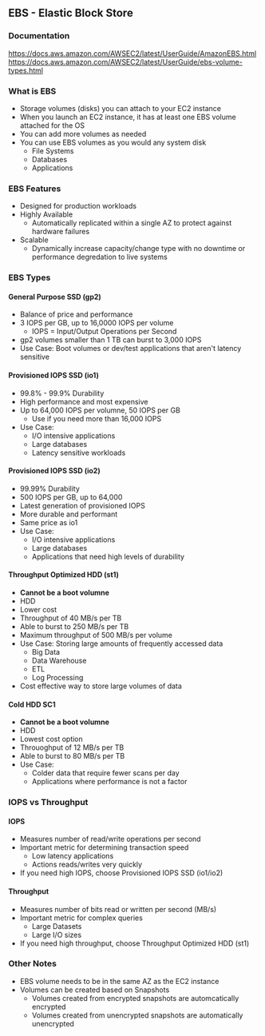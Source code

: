 ## EBS - Elastic Block Store

### Documentation
https://docs.aws.amazon.com/AWSEC2/latest/UserGuide/AmazonEBS.html
https://docs.aws.amazon.com/AWSEC2/latest/UserGuide/ebs-volume-types.html

### What is EBS
- Storage volumes (disks) you can attach to your EC2 instance 
- When you launch an EC2 instance, it has at least one EBS volume attached for the OS
- You can add more volumes as needed
- You can use EBS volumes as you would any system disk
  - File Systems
  - Databases
  - Applications

### EBS Features
- Designed for production workloads
- Highly Available
  - Automatically replicated within a single AZ to protect against hardware failures
- Scalable 
  - Dynamically increase capacity/change type with no downtime or performance degredation to live systems

### EBS Types

#### General Purpose SSD (gp2)
  - Balance of price and performance
  - 3 IOPS per GB, up to 16,0000 IOPS per volume
    - IOPS = Input/Output Operations per Second
  - gp2 volumes smaller than 1 TB can burst to 3,000 IOPS
  - Use Case:  Boot volumes or dev/test applications that aren't latency sensitive

#### Provisioned IOPS SSD (io1)
- 99.8% - 99.9% Durability
- High performance and most expensive
- Up to 64,000 IOPS per volumne, 50 IOPS per GB
  - Use if you need more than 16,000 IOPS
- Use Case:  
  - I/O intensive applications
  - Large databases
  - Latency sensitive workloads

#### Provisioned IOPS SSD (io2)
- 99.99% Durability
- 500 IOPS per GB, up to 64,000
- Latest generation of provisioned IOPS
- More durable and performant
- Same price as io1
- Use Case:  
  - I/O intensive applications
  - Large databases
  - Applications that need high levels of durability


#### Throughput Optimized HDD (st1)
- **Cannot be a boot volumne**
- HDD
- Lower cost
- Throughput of 40 MB/s per TB
- Able to burst to 250 MB/s per TB
- Maximum throughput of 500 MB/s per volume
- Use Case:  Storing large amounts of frequently accessed data
  - Big Data
  - Data Warehouse
  - ETL
  - Log Processing
- Cost effective way to store large volumes of data

#### Cold HDD SC1
- **Cannot be a boot volumne**
- HDD
- Lowest cost option
- Throuoghput of 12 MB/s per TB
- Able to burst to 80 MB/s per TB
- Use Case:  
  - Colder data that require fewer scans per day
  - Applications where performance is not a factor
  
### IOPS vs Throughput

#### IOPS
- Measures number of read/write operations per second
- Important metric for determining transaction speed
  - Low latency applications
  - Actions reads/writes very quickly
- If you need high IOPS, choose Provisioned IOPS SSD (io1/io2)

#### Throughput
- Measures number of bits read or written per second (MB/s)
- Important metric for complex queries
  - Large Datasets
  - Large I/O sizes
- If you need high throughput, choose Throughput Optimized HDD (st1)

### Other Notes
- EBS volume needs to be in the same AZ as the EC2 instance
- Volumes can be created based on Snapshots
  - Volumes created from encrypted snapshots are automcatically encrypted
  - Volumes created from unencrypted snapshots are automatically unencrypted